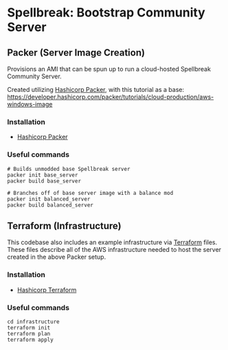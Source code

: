 # Spellbreak: Bootstrap Community Server

## Packer (Server Image Creation)

Provisions an AMI that can be spun up to run a cloud-hosted Spellbreak Community Server.

Created utilizing [Hashicorp Packer](https://www.packer.io/), with this tutorial as a base:
https://developer.hashicorp.com/packer/tutorials/cloud-production/aws-windows-image

### Installation

- [Hashicorp Packer](https://developer.hashicorp.com/packer/tutorials/docker-get-started/get-started-install-cli)

### Useful commands

```
# Builds unmodded base Spellbreak server
packer init base_server
packer build base_server

# Branches off of base server image with a balance mod
packer init balanced_server
packer build balanced_server
```

## Terraform (Infrastructure)

This codebase also includes an example infrastructure via [Terraform](https://developer.hashicorp.com/terraform) files. These files describe all of the AWS infrastructure needed to host the server created in the above Packer setup.

### Installation

- [Hashicorp Terraform](https://developer.hashicorp.com/terraform/tutorials/aws-get-started/install-cli)

### Useful commands

```
cd infrastructure
terraform init
terraform plan
terraform apply
```